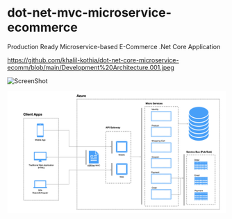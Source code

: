 # dot-net-mvc-microservice-ecommerce
Production Ready Microservice-based E-Commerce .Net Core Application

https://github.com/khalil-kothia/dot-net-core-microservice-ecomm/blob/main/Development%20Architecture.001.jpeg

![ScreenShot](https://raw.github.com/khalil-kothia/dot-net-core-microservice-ecomm/blob/main/Development%20Architecture.001.jpeg)

![Screenshot](Development%20Architecture.001.jpeg)

